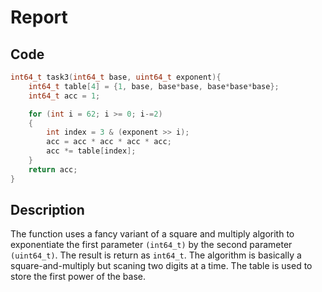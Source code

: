 # Report


## Code

```c
int64_t task3(int64_t base, uint64_t exponent){
    int64_t table[4] = {1, base, base*base, base*base*base};
    int64_t acc = 1;

    for (int i = 62; i >= 0; i-=2)
    {
        int index = 3 & (exponent >> i);
        acc = acc * acc * acc * acc;
        acc *= table[index];
    }
    return acc;
}
```


## Description

The function uses a fancy variant of a square and multiply algorith to exponentiate the first parameter `(int64_t)` by the second parameter `(uint64_t)`. The result is return as `int64_t`. The algorithm is basically a square-and-multiply but scaning two digits at a time. The table is used to store the first power of the base.